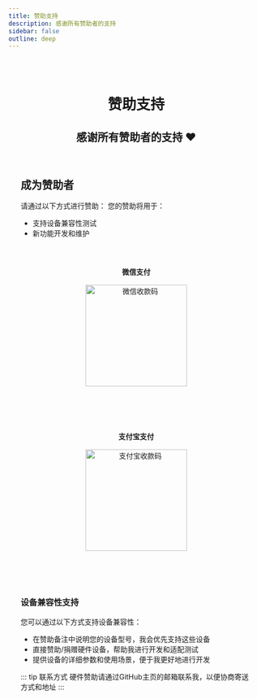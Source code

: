 ```yaml
---
title: 赞助支持
description: 感谢所有赞助者的支持
sidebar: false
outline: deep
---
```


<script setup>
import SponsorsList from './SponsorsList.vue'
</script>

<div class="sponsors-page">

# 赞助支持

<div class="header-content">
  <h2>感谢所有赞助者的支持 ❤️</h2>
</div>

<div class="sponsors-section">


<SponsorsList />

## 成为赞助者

请通过以下方式进行赞助：
您的赞助将用于：
- 支持设备兼容性测试
- 新功能开发和维护


<div class="payment-container">
  <div class="payment-method">
    <h4>微信支付</h4>
    <div class="qr-code">
      <img src="https://tuchuang.junsen.online/i/2025/03/28/43rpw7.jpg" alt="微信收款码">
    </div>
  </div>
  <div class="payment-method">
    <h4>支付宝支付</h4>
    <div class="qr-code">
      <img src="https://tuchuang.junsen.online/i/2025/03/28/43u3eo.jpg" alt="支付宝收款码">
    </div>
  </div>
</div>

### 设备兼容性支持

您可以通过以下方式支持设备兼容性：
- 在赞助备注中说明您的设备型号，我会优先支持这些设备
- 直接赞助/捐赠硬件设备，帮助我进行开发和适配测试
- 提供设备的详细参数和使用场景，便于我更好地进行开发

::: tip 联系方式
硬件赞助请通过GitHub主页的邮箱联系我，以便协商寄送方式和地址
:::

</div>

</div>

<style>
.sponsors-page {
  max-width: 900px;
  margin: 0 auto;
  padding: 2rem 1.5rem;
}

.sponsors-page h1 {
  text-align: center;
  margin-bottom: 1rem;
}

.header-content {
  text-align: center;
}

.header-content h2 {
  color: var(--vp-c-brand);
  margin-bottom: 1rem;
}

.sponsors-section h2, .sponsors-section h3 {
  margin-top: 3rem;
  padding-top: 1rem;
  border-top: 1px solid var(--vp-c-divider);
}

.payment-container {
  display: grid;
  grid-template-columns: repeat(auto-fit, minmax(240px, 1fr));
  gap: 2.5rem;
  margin: 2rem 0;
}

.payment-method {
  text-align: center;
  border: 1px solid var(--vp-c-divider);
  border-radius: 8px;
  padding: 1.5rem;
  transition: all 0.3s ease;
}

.payment-method:hover {
  box-shadow: 0 4px 12px rgba(0,0,0,0.08);
  transform: translateY(-5px);
}

.payment-method h4 {
  margin-top: 0;
  margin-bottom: 1rem;
}

.qr-code {
  width: 200px;
  height: 200px;
  margin: 0 auto;
  overflow: hidden;
}

.qr-code img {
  width: 100%;
  height: 100%;
  object-fit: contain;
}

@media (max-width: 768px) {
  .payment-container {
    grid-template-columns: 1fr;
  }
  
  .qr-code {
    width: 180px;
    height: 180px;
  }
}
</style> 